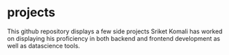 # projects
This github repository displays a few side projects Sriket Komali has worked on displaying his proficiency in both backend and frontend development as well as datascience tools. 

